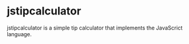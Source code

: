 # jstipcalculator

jstipcalculator is a simple tip calculator that implements the JavaScrict language.
